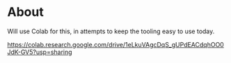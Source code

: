 # About

Will use Colab for this, in attempts to keep the tooling easy to use today.

https://colab.research.google.com/drive/1eLkuVAgcDqS_gUPdEACdqhOO0JdK-GV5?usp=sharing

